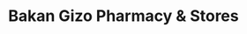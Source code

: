 ---
title: "Bakan Gizo Pharmacy & Stores"
url: /gwarinpa/bakan-gizo-pharmacy-und-stores/
shop: Supermarkt
---